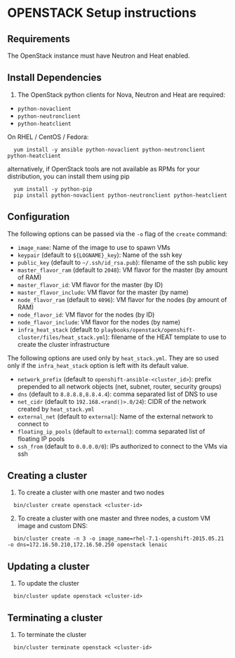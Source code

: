OPENSTACK Setup instructions
============================

Requirements
------------

The OpenStack instance must have Neutron and Heat enabled.

Install Dependencies
--------------------

1. The OpenStack python clients for Nova, Neutron and Heat are required:

* `python-novaclient`
* `python-neutronclient`
* `python-heatclient`

On RHEL / CentOS / Fedora:
```
  yum install -y ansible python-novaclient python-neutronclient python-heatclient
```
 alternatively, if OpenStack tools are not available as RPMs for your distribution, you can install them using pip 
```
  yum install -y python-pip
  pip install python-novaclient python-neutronclient python-heatclient
```

Configuration
-------------

The following options can be passed via the `-o` flag of the `create` command:

* `image_name`: Name of the image to use to spawn VMs
* `keypair` (default to `${LOGNAME}_key`): Name of the ssh key
* `public_key` (default to `~/.ssh/id_rsa.pub`): filename of the ssh public key
* `master_flavor_ram` (default to `2048`): VM flavor for the master (by amount of RAM)
* `master_flavor_id`: VM flavor for the master (by ID)
* `master_flavor_include`: VM flavor for the master (by name)
* `node_flavor_ram` (default to `4096`): VM flavor for the nodes (by amount of RAM)
* `node_flavor_id`: VM flavor for the nodes (by ID)
* `node_flavor_include`: VM flavor for the nodes (by name)
* `infra_heat_stack` (default to `playbooks/openstack/openshift-cluster/files/heat_stack.yml`): filename of the HEAT template to use to create the cluster infrastructure

The following options are used only by `heat_stack.yml`. They are so used only if the `infra_heat_stack` option is left with its default value.

* `network_prefix` (default to `openshift-ansible-<cluster_id>`): prefix prepended to all network objects (net, subnet, router, security groups)
* `dns` (default to `8.8.8.8,8.8.4.4`): comma separated list of DNS to use
* `net_cidr` (default to `192.168.<rand()>.0/24`): CIDR of the network created by `heat_stack.yml`
* `external_net` (default to `external`): Name of the external network to connect to
* `floating_ip_pools` (default to `external`): comma separated list of floating IP pools
* `ssh_from` (default to `0.0.0.0/0`): IPs authorized to connect to the VMs via ssh


Creating a cluster
------------------

1. To create a cluster with one master and two nodes

```
  bin/cluster create openstack <cluster-id>
```

2. To create a cluster with one master and three nodes, a custom VM image and custom DNS:

```
  bin/cluster create -n 3 -o image_name=rhel-7.1-openshift-2015.05.21 -o dns=172.16.50.210,172.16.50.250 openstack lenaic
```

Updating a cluster
------------------

1. To update the cluster

```
  bin/cluster update openstack <cluster-id>
```

Terminating a cluster
---------------------

1. To terminate the cluster

```
  bin/cluster terminate openstack <cluster-id>
```
